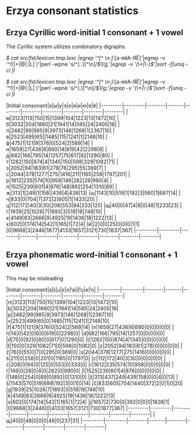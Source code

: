 # Erzya consonant statistics

## Erzya Cyrillic word-initial 1 consonant + 1 vowel

The Cyrillic system utilizes combinatory digraphs

*$ cat src/fst/lexicon.tmp.lexc |egrep '^[^ \n:]*:[а-яёА-ЯЁ]'|egrep -v '^(!|\+|\@|:|L| )'|perl -wpne 's/^(..)[^\n]*/$1/g;'|egrep -v '(\+|\-)$'|sort -f|uniq -ci |l*

*$ cat src/fst/lexicon.tmp.lexc |egrep '^[^ \n:]*:[а-яёА-ЯЁ]'|egrep -v '^(!|\+|\@|:|L| )'|perl -wpne 's/^(.)[^\n]*/$1/g;'|egrep -v '(\+|\-)$'|sort -f|uniq -ci |l*

|Initial consonant|а|ы|у|э|о|я|и|ю|е|ё|
|---------|---------|--------|-------|--------|--------|--------|--------|--------|--------|
|м|3123|113|750|15|1399|104|1223|13|1472|10|
|б|3032|204|1860|21|1941|14|595|24|2405|16|
|п|2482|99|985|9|3973|146|1268|1|2367|10|
|в|2523|499|65||1485|115|1241|1|2148|10|
|ф|475|1|121|9|376|0|524|2|569|14|
|н|1659|27|436|6|690|14|619|42|2298|6|
|д|682|166|795|14|1257|75|617|92|1290|80|
|т|1282|150|874|4|1345|150|598|329|1082|71|
|з|2052|94|183|61|278|76|295|55|369|7|
|с|2044|378|1277|275|1416|211|1165|258|1797|201|
|р|1612|235|574|10|958|146|282|28|990|4|
|л|1525|239|601|4|876|148|892|254|1310|89|
|ж|313|1|249|1|158||436|4|438|13|
|ш|1143|10|519|1|192|3|560|1|687|14|
|ч|833|0|704|7|372|2|605|1|1433|20|
|ц|112|172|40|3|30|208|553|94|333|125|
|щ|40|0|47|4|8|0|48|1|233|23|
|г|1939|25|1026|7|1893|3|519|18|748|10|
|к|4149|83|2666|9|4925|19|1436|18|1222|13|
|х|602|0|174|14|542|1|165|1|72|4|
|й||2|0|0|25|0|0|0|1|1|
|0|9668|3|2446|1877|4133|1657|3121|730|1837|367|
|---------|---------|--------|-------|--------|--------|--------|--------|--------|--------|

## Erzya phonematic word-initial 1 consonant + 1 vowel

This may be misleading


|Initial consonant|a|ɪ|u|ɛ|o|ʲa|i|ʲu|e|ʲo|
|---------|---------|--------|-------|--------|--------|--------|--------|--------|--------|
|m|3123|113|750|15|1399|104|1223|13|1472|10|
|b|3032|204|1860|21|1941|14|595|24|2405|16|
|p|2482|99|985|9|3973|146|1268|1|2367|10|
|v|2523|499|65|0|1485|115|1241|1|2148|10|
|f|475|1|121|9|376|0|524|2|569|14|
|n|1659|27|436|6|690|0|0|0|0|0|
|ń|14|0|42|0|6|0|619|0|2298|0|
|d|682|166|795|14|1257|0|0|0|0|0|
|d́|75|0|92|0|80|0|617|0|1290|0|
|t|1282|150|874|4|1345|0|0|0|0|0|
|t́|150|0|329|1082|71|0|598|0|1082|0|
|z|2052|94|183|61|278|0|0|0|0|0|
|ź|76|0|55|0|7|0|295|0|369|0|
|s|2044|378|1277|275|1416|0|0|0|0|0|
|ś|211|0|258|0|201|0|1165|0|1797|0|
|c|112|172|40|3|30|0|0|0|0|0|
|ć|208|0|94|0|125|0|553|0|333|0|
|r|1612|235|574|10|958|0|0|0|0|0|
|ŕ|146|0|28|0|4|0|282|0|990|0|
|l|1525|239|601|4|876|0|0|0|0|0|
|ĺ|148|0|254|0|89|0|892|0|1310|0|
|ž|313|437|249|439|158|0|0|4|0|13|
|š|1143|570|519|688|192|3|0|1|0|14|
|č|833|605|704|1440|372|2|0|1|0|20|
|g|1939|25|1026|7|1893|3|519|18|748|10|
|k|4149|83|2666|9|4925|19|1436|18|1222|13|
|x|602|0|174|14|542|1|165|1|72|4|
|j|1657|2|730|0|392|0|0|0|1838|1|
|0|9668|3|2446|0|4133|1657|3121|730|1877|367|
|---------|---------|--------|-------|--------|--------|--------|--------|--------|--------|
|щ|40|0|48|0|0|0|48|0|237|31|
|---------|---------|--------|-------|--------|--------|--------|--------|--------|--------|


